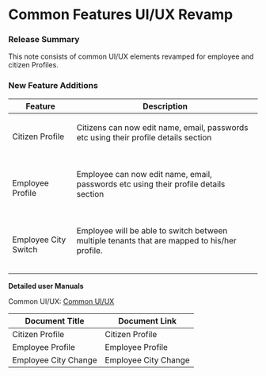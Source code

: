 # Common Features UI/UX Revamp

### Release Summary <a href="#release-summary" id="release-summary"></a>

This note consists of common UI/UX elements revamped for employee and citizen Profiles.

### New ‌Feature Additions <a href="#new-feature-additions" id="new-feature-additions"></a>

| **Feature**          | **Description**                                                                                                                                                                                                                                                                                                                                                                                                                                                                                                                                                                                                                                                                                                                                                                                                                                                                                                                                                                                                                                              |
| -------------------- | ------------------------------------------------------------------------------------------------------------------------------------------------------------------------------------------------------------------------------------------------------------------------------------------------------------------------------------------------------------------------------------------------------------------------------------------------------------------------------------------------------------------------------------------------------------------------------------------------------------------------------------------------------------------------------------------------------------------------------------------------------------------------------------------------------------------------------------------------------------------------------------------------------------------------------------------------------------------------------------------------------------------------------------------------------------ |
| Citizen Profile      | <p>Citizens can now edit name, email, passwords etc using their profile details section</p><p><img src="blob:https://digit-discuss.atlassian.net/cfa81c35-463a-4220-9c67-92b0e002a909#media-blob-url=true&#x26;id=2c4ddbae-6da1-42ef-8ba0-964c65549f72&#x26;collection=contentId-2107834416&#x26;contextId=2107834416&#x26;mimeType=image%2Fpng&#x26;name=image-20220419-042638.png&#x26;size=31801&#x26;height=640&#x26;width=360&#x26;alt=" alt=""><img src="blob:https://digit-discuss.atlassian.net/46ca650b-96cb-4211-bb13-413b73eb8cd8#media-blob-url=true&#x26;id=d4a8bd13-6b40-4dad-bd3a-6165586b2961&#x26;collection=contentId-2107834416&#x26;contextId=2107834416&#x26;mimeType=image%2Fpng&#x26;name=image-20220419-042656.png&#x26;size=41441&#x26;height=753&#x26;width=360&#x26;alt=" alt=""></p><p> </p>                                                                                                                                                                                                                                     |
| Employee Profile     | <p>Employee can now edit name, email, passwords etc using their profile details section</p><p><img src="blob:https://digit-discuss.atlassian.net/09a6d985-cbea-424c-a180-e5af21946eae#media-blob-url=true&#x26;id=2bf36c0f-8428-43cc-b954-f893217a8bfb&#x26;collection=contentId-2107834416&#x26;contextId=2107834416&#x26;mimeType=image%2Fpng&#x26;name=57d97de9-26bf-41ad-80ef-a49dec681ec9%23media-blob-url%3Dtrue%26id%3D13ea6f70-80cc-49aa-8f79-1274ea7010e7%26contextId%3D43538%26collection%3D&#x26;size=180145&#x26;height=1736&#x26;width=2880&#x26;alt=" alt=""><img src="blob:https://digit-discuss.atlassian.net/c189c2f5-9781-496a-bfc6-ecd8c7e2f01f#media-blob-url=true&#x26;id=992758f7-d597-4707-869e-03f510f549f8&#x26;collection=contentId-2107834416&#x26;contextId=2107834416&#x26;mimeType=image%2Fpng&#x26;name=e218e88e-d490-4e68-9d51-fc6ab7ebee8e%23media-blob-url%3Dtrue%26id%3D9ff69dc6-e9e9-46aa-84c1-55b92fbc526d%26contextId%3D43538%26collection%3D&#x26;size=200216&#x26;height=1824&#x26;width=2880&#x26;alt=" alt=""></p> |
| Employee City Switch | <p>Employee will be able to switch between multiple tenants that are mapped to his/her profile.</p><p><img src="blob:https://digit-discuss.atlassian.net/234bad68-8df9-4cd3-9e0a-bfae32f14d20#media-blob-url=true&#x26;id=2db90ef2-3d7b-4857-b657-a094add9ea3c&#x26;collection=contentId-2107834416&#x26;contextId=2107834416&#x26;mimeType=image%2Fpng&#x26;name=d2e7c7f4-bb92-4b75-8eb1-64e5ac7d45e5%23media-blob-url%3Dtrue%26id%3D57a7b6b6-c48d-46b9-8b9e-8b2ea2939d95%26contextId%3D43541%26collection%3D&#x26;size=181759&#x26;height=1736&#x26;width=2880&#x26;alt=" alt=""></p>                                                                                                                                                                                                                                                                                                                                                                                                                                                                      |

&#x20;

**Detailed user Manuals**

Common UI/UX: [Common UI/UX](../../products/modules/common-ui-docs/)

| **Document Title**   | **Document Link**    |
| -------------------- | -------------------- |
| Citizen Profile      | Citizen Profile      |
| Employee Profile     | Employee Profile     |
| Employee City Change | Employee City Change |
